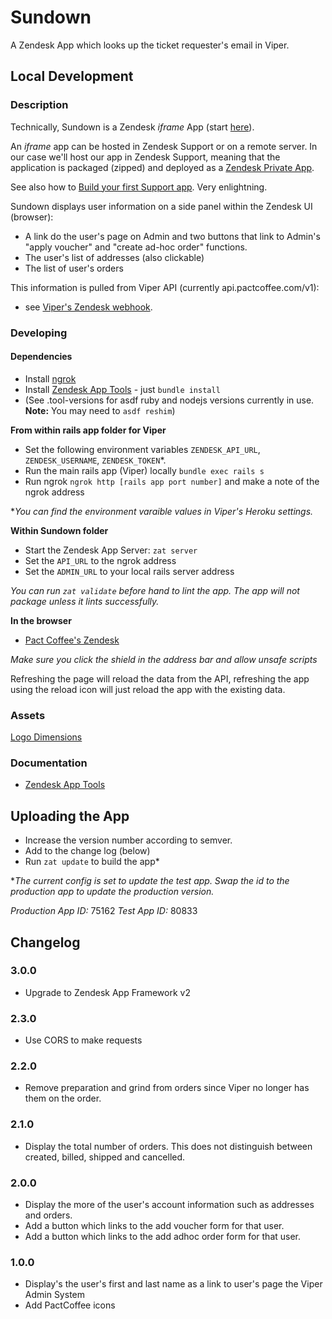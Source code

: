 # Sundown

A Zendesk App which looks up the ticket requester's email in Viper.

## Local Development

### Description

Technically, Sundown is a Zendesk _iframe_ App (start [here](https://develop.zendesk.com/hc/en-us/articles/360001075048)).

An _iframe_ app can be hosted in Zendesk Support or on a remote server. In our case we'll host our app in
Zendesk Support, meaning that the application is packaged (zipped) and deployed as a
[Zendesk Private App](https://pactcoffee.zendesk.com/agent/admin/apps/manage).

See also how to [Build your first Support app](https://develop.zendesk.com/hc/en-us/articles/360001074788).
Very enlightning.

Sundown displays user information on a side panel within the Zendesk UI (browser):
* A link do the user's page on Admin and two buttons that link to Admin's "apply voucher" and "create ad-hoc order" functions.
* The user's list of addresses (also clickable)
* The list of user's orders

This information is pulled from Viper API (currently api.pactcoffee.com/v1):
* see [Viper's Zendesk webhook](https://github.com/PactCoffee/viper/blob/master/app/api/v1/webhooks/zendesk.rb).

### Developing

#### Dependencies

* Install [ngrok](https://ngrok.com/)
* Install [Zendesk App Tools](https://develop.zendesk.com/hc/en-us/articles/360001075048) - just `bundle install`
* (See .tool-versions for asdf ruby and nodejs versions currently in use. **Note:** You may need to `asdf reshim`)

**From within rails app folder for Viper**
* Set the following environment variables `ZENDESK_API_URL`, `ZENDESK_USERNAME`, `ZENDESK_TOKEN`*.
* Run the main rails app (Viper) locally `bundle exec rails s`
* Run ngrok `ngrok http [rails app port number]` and make a note of the ngrok address

*_You can find the environment varaible values in Viper's Heroku settings._

**Within Sundown folder**
* Start the Zendesk App Server: `zat server`
* Set the `API_URL` to the ngrok address
* Set the `ADMIN_URL` to your local rails server address

*_You can run `zat validate` before hand to lint the app. The app will not package unless it lints successfully._*

**In the browser**
* [Pact Coffee's Zendesk](https://pactcoffee.zendesk.com/agent?zat=true)

*_Make sure you click the shield in the address bar and allow unsafe scripts_*

Refreshing the page will reload the data from the API, refreshing the app using the reload icon will just reload the app with the existing data.

### Assets

[Logo Dimensions](https://develop.zendesk.com/hc/en-us/articles/360001074808#topic_svk_qmc_2l)

### Documentation
* [Zendesk App Tools](https://develop.zendesk.com/hc/en-us/articles/360001075048-Installing-and-using-the-Zendesk-apps-tools)

## Uploading the App
* Increase the version number according to semver.
* Add to the change log (below)
* Run `zat update` to build the app*

*_The current config is set to update the test app. Swap the id to the production app to update the production version._

*Production App ID:* 75162
*Test App ID:* 80833

## Changelog

### 3.0.0
* Upgrade to Zendesk App Framework v2

### 2.3.0
* Use CORS to make requests

### 2.2.0
* Remove preparation and grind from orders since Viper no longer has them on the order.

### 2.1.0
* Display the total number of orders. This does not distinguish between created, billed, shipped and cancelled.

### 2.0.0
* Display the more of the user's account information such as addresses and orders.
* Add a button which links to the add voucher form for that user.
* Add a button which links to the add adhoc order form for that user.

### 1.0.0
* Display's the user's first and last name as a link to user's page the Viper Admin System
* Add PactCoffee icons
